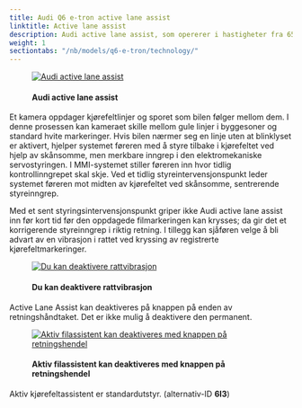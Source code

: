 ```yaml
---
title: Audi Q6 e-tron active lane assist
linktitle: Active lane assist
description: Audi active lane assist, som opererer i hastigheter fra 65 km/t (40,4 mph), hjelper føreren med å holde kjøretøyet i kjørefeltet.
weight: 1
sectiontabs: "/nb/models/q6-e-tron/technology/"
---
```


<!-- markdownlint-disable MD033 -->
<figure>
    <a href="https://media.electrichasgoneaudi.net/multimedia/models/e-tron/technology/drivingassistance/activelaneassist/activelaneassist.jpg">
        <img src="https://media.electrichasgoneaudi.net/multimedia/models/e-tron/technology/drivingassistance/activelaneassist/activelaneassist.jpg"
        class="img-fluid" alt="Audi active lane assist" title="Audi active lane assist">
    </a>
    <figcaption><h4>Audi active lane assist</h4></figcaption>
</figure>

 Et kamera oppdager kjørefeltlinjer og sporet som bilen følger mellom dem. I denne prosessen kan kameraet skille mellom gule linjer i byggesoner og standard hvite markeringer. Hvis bilen nærmer seg en linje uten at blinklyset er aktivert, hjelper systemet føreren med å styre tilbake i kjørefeltet ved hjelp av skånsomme, men merkbare inngrep i den elektromekaniske servostyringen. I MMI-systemet stiller føreren inn hvor tidlig kontrollinngrepet skal skje. Ved et tidlig styreintervensjonspunkt leder systemet føreren mot midten av kjørefeltet ved skånsomme, sentrerende styreinngrep.
 
 Med et sent styringsintervensjonspunkt griper ikke Audi active lane assist inn før kort tid før den oppdagede filmarkeringen kan krysses; da gir det et korrigerende styreinngrep i riktig retning. I tillegg kan sjåføren velge å bli advart av en vibrasjon i rattet ved kryssing av registrerte kjørefeltmarkeringer.

<figure>
    <a href="https://media.electrichasgoneaudi.net/multimedia/models/e-tron/technology/drivingassistance/activelaneassist/vibrationmenu.jpg">
        <img src="https://media.electrichasgoneaudi.net/multimedia/models/e-tron/technology/drivingassistance/activelaneassist/vibrationmenus.jpg"
        class="img-fluid" alt="Du kan deaktivere rattvibrasjon" title="Du kan deaktivere rattvibrasjon">
    </a>
    <figcaption><h4>Du kan deaktivere rattvibrasjon</h4></figcaption>
</figure>

Active Lane Assist kan deaktiveres på knappen på enden av retningshåndtaket. Det er ikke mulig å deaktivere den permanent.

<figure>
    <a href="https://media.electrichasgoneaudi.net/multimedia/models/e-tron/technology/drivingassistance/activelaneassist/laneassistbutton.jpg">
        <img src="https://media.electrichasgoneaudi.net/multimedia/models/e-tron/technology/drivingassistance/activelaneassist/laneassistbuttons.jpg"
        class="img-fluid" alt="Aktiv filassistent kan deaktiveres med knappen på retningshendel" title="Aktiv filassistent kan deaktiveres med knappen på retningshendel">
    </a>
    <figcaption><h4>Aktiv filassistent kan deaktiveres med knappen på retningshendel</h4></figcaption>
</figure>

Aktiv kjørefeltassistent er standardutstyr. (alternativ-ID **6I3**)


